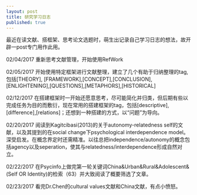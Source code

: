```yaml
---
layout: post
title: 研究学习日志
published: true
---
```


最近在读文献、搭框架、思考论文选题时，萌生出记录自己学习日志的想法，故开辟一post专门用作此用。

02/04/2017 重新思考文献管理，开始使用RefWork

02/05/2017 开始使用特定框架进行文献整理，建立了几个有助于归纳整理的tag,包括[THEORY], [FRAMEWORK],[CONCEPT],[CONCLUSION],[ENLIGHTENING],[QUESTIONS],[METAPHORS],[HISTORICAL]

02/12/2017 在搭建框架时一开始还愿意思考，尽可能简化并归类，但后期有些以完成任务为目的而敷衍，现在常用的搭建框架的tag，包括[descriptive],[difference],[relations]；还想到一种搭建的方式，以“问题”为导向。

02/20/2017 阅读到Kagitcibasi(2013)的关于autonomy-relatedness self的文献，以及其提到的在social change下psychological interdependence model。深受启发。在概念界定时还需精准。以往总把independence/autonomy的概念包括agency以及seperation，使其与relatedness/interdependence形成自然对立。

02/22/2017 在Psycinfo上做完第一轮关键词China&Urban&Rural&Adolescent&(Self OR Identity)的检索（63）并大致阅读了概要筛选了文章。

02/23/2017 看完Dr.Chen的cultural values文献和China文献，有点小愤怒。 
